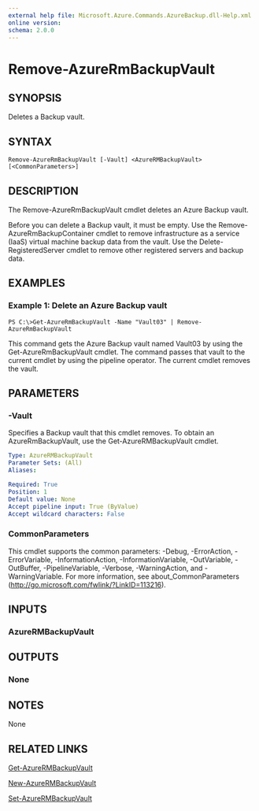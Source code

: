 ```yaml
---
external help file: Microsoft.Azure.Commands.AzureBackup.dll-Help.xml
online version: 
schema: 2.0.0
---
```


# Remove-AzureRmBackupVault

## SYNOPSIS
Deletes a Backup vault.

## SYNTAX

```
Remove-AzureRmBackupVault [-Vault] <AzureRMBackupVault> [<CommonParameters>]
```

## DESCRIPTION
The Remove-AzureRmBackupVault cmdlet deletes an Azure Backup vault.

Before you can delete a Backup vault, it must be empty.
Use the Remove-AzureRmBackupContainer cmdlet to remove infrastructure as a service (IaaS) virtual machine backup data from the vault.
Use the Delete-RegisteredServer cmdlet to remove other registered servers and backup data.

## EXAMPLES

### Example 1: Delete an Azure Backup vault
```
PS C:\>Get-AzureRmBackupVault -Name "Vault03" | Remove-AzureRmBackupVault
```

This command gets the Azure Backup vault named Vault03 by using the Get-AzureRmBackupVault cmdlet.
The command passes that vault to the current cmdlet by using the pipeline operator.
The current cmdlet removes the vault.

## PARAMETERS

### -Vault
Specifies a Backup vault that this cmdlet removes.
To obtain an AzureRmBackupVault, use the Get-AzureRMBackupVault cmdlet.

```yaml
Type: AzureRMBackupVault
Parameter Sets: (All)
Aliases: 

Required: True
Position: 1
Default value: None
Accept pipeline input: True (ByValue)
Accept wildcard characters: False
```

### CommonParameters
This cmdlet supports the common parameters: -Debug, -ErrorAction, -ErrorVariable, -InformationAction, -InformationVariable, -OutVariable, -OutBuffer, -PipelineVariable, -Verbose, -WarningAction, and -WarningVariable. For more information, see about_CommonParameters (http://go.microsoft.com/fwlink/?LinkID=113216).

## INPUTS

### AzureRMBackupVault

## OUTPUTS

### None

## NOTES
None

## RELATED LINKS

[Get-AzureRMBackupVault]()

[New-AzureRMBackupVault]()

[Set-AzureRMBackupVault]()

